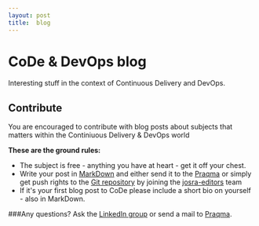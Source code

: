 ```yaml
---
layout: post
title:  blog
---
```

# CoDe & DevOps blog

Interesting stuff in the context of Continuous Delivery and DevOps. 

## Contribute

You are encouraged to contribute with blog posts about subjects that matters within the Continiuous Delivery & DevOps world

__These are the ground rules:__

* The subject is free - anything you have at heart - get it off your chest.
* Write your post in [MarkDown](http://daringfireball.net/projects/markdown/syntax) and either send it to the [Praqma](mailto:info@praqma.com) or simply get push rights to the [Git repository](https://github.com/josra/josra.github.io) by joining the [josra-editors](https://github.com/orgs/josra/teams/josra-editors) team
* If it's your first blog post to CoDe please include a short bio on yourself - also in MarkDown.

###Any questions?
Ask the [LinkedIn group](https://www.linkedin.com/groups/Joint-Open-Source-Roadmap-Alliance-7403229) or send a mail to [Praqma](mailto:info@praqma.com).
